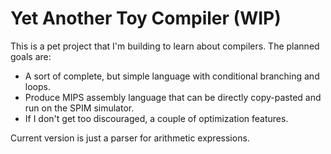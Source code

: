 # Yet Another Toy Compiler (WIP)

This is a pet project that I'm building to learn about compilers. The planned goals are:

- A sort of complete, but simple language with conditional branching and loops.
- Produce MIPS assembly language that can be directly copy-pasted and run on the SPIM simulator.
- If I don't get too discouraged, a couple of optimization features.

Current version is just a parser for arithmetic expressions. 
